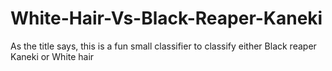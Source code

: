 # White-Hair-Vs-Black-Reaper-Kaneki
As the title says, this is a fun small classifier to classify either Black reaper Kaneki or White hair 
